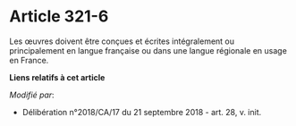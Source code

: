 # Article 321-6

Les œuvres doivent être conçues et écrites intégralement ou principalement en langue française ou dans une langue régionale
en usage en France.

**Liens relatifs à cet article**

_Modifié par_:

  - Délibération n°2018/CA/17 du 21 septembre 2018 - art. 28, v. init.

